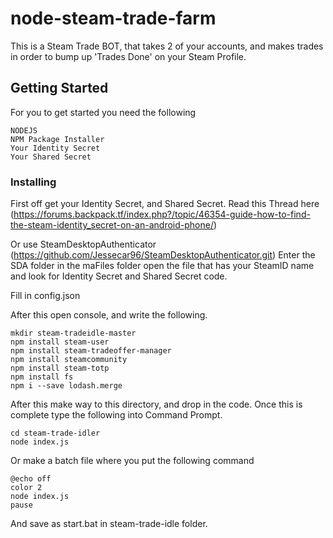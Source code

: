 # node-steam-trade-farm 

This is a Steam Trade BOT, that takes 2 of your accounts, and makes trades in order to bump up 'Trades Done' on your Steam Profile.

## Getting Started
For you to get started you need the following
```
NODEJS
NPM Package Installer
Your Identity Secret
Your Shared Secret
```

### Installing

First off get your Identity Secret, and Shared Secret. Read this Thread here (https://forums.backpack.tf/index.php?/topic/46354-guide-how-to-find-the-steam-identity_secret-on-an-android-phone/)

Or use SteamDesktopAuthenticator (https://github.com/Jessecar96/SteamDesktopAuthenticator.git)
Enter the SDA folder in the maFiles folder open the file that has your SteamID name and look for Identity Secret and Shared Secret code.


Fill in config.json

After this open console, and write the following.
```
mkdir steam-tradeidle-master
npm install steam-user
npm install steam-tradeoffer-manager
npm install steamcommunity
npm install steam-totp
npm install fs
npm i --save lodash.merge

```

After this make way to this directory, and drop in the code.
Once this is complete type the following into Command Prompt.

```
cd steam-trade-idler
node index.js
```
Or make a batch file where you put the following command
```
@echo off
color 2
node index.js
pause
```
And save as start.bat in steam-trade-idle folder.
